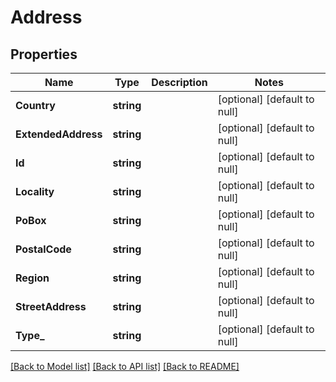 # Address

## Properties
Name | Type | Description | Notes
------------ | ------------- | ------------- | -------------
**Country** | **string** |  | [optional] [default to null]
**ExtendedAddress** | **string** |  | [optional] [default to null]
**Id** | **string** |  | [optional] [default to null]
**Locality** | **string** |  | [optional] [default to null]
**PoBox** | **string** |  | [optional] [default to null]
**PostalCode** | **string** |  | [optional] [default to null]
**Region** | **string** |  | [optional] [default to null]
**StreetAddress** | **string** |  | [optional] [default to null]
**Type_** | **string** |  | [optional] [default to null]

[[Back to Model list]](../README.md#documentation-for-models) [[Back to API list]](../README.md#documentation-for-api-endpoints) [[Back to README]](../README.md)

